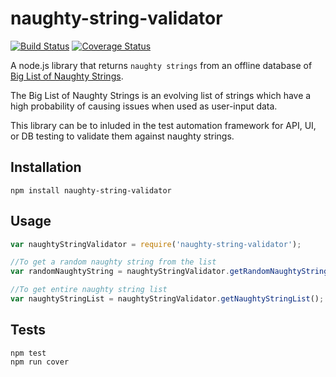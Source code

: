 # naughty-string-validator

[![Build Status](https://travis-ci.org/shashikumarraja/naughty-string-validator.svg?branch=master)](https://travis-ci.org/shashikumarraja/naughty-string-validator)
[![Coverage Status](https://coveralls.io/repos/github/shashikumarraja/naughty-string-validator/badge.svg?branch=master)](https://coveralls.io/github/shashikumarraja/naughty-string-validator?branch=master)

A node.js library that returns `naughty strings` from an offline database of [Big List of Naughty Strings](https://github.com/minimaxir/big-list-of-naughty-strings).

The Big List of Naughty Strings is an evolving list of strings which have a high probability of causing issues when used as user-input data.

This library can be to inluded in the test automation framework for API, UI, or DB testing to validate them against naughty strings.

## Installation

  `npm install naughty-string-validator`

## Usage
```javascript
var naughtyStringValidator = require('naughty-string-validator');

//To get a random naughty string from the list
var randomNaughtyString = naughtyStringValidator.getRandomNaughtyString();

//To get entire naughty string list 
var naughtyStringList = naughtyStringValidator.getNaughtyStringList();
```

## Tests
```shell
npm test
npm run cover
```